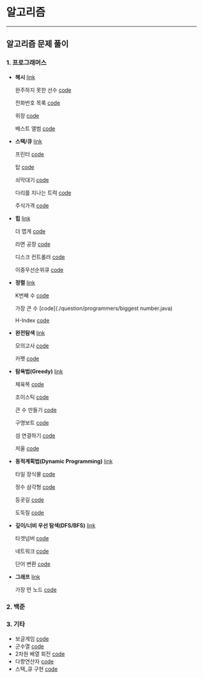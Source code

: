 # 알고리즘



<hr>

## 알고리즘 문제 풀이

### 1. 프로그래머스

- **해시** [link](https://programmers.co.kr/learn/courses/30/parts/12077)

  완주하지 못한 선수 [code](./question/programmers/Hash_01.java)

  전화번호 목록 [code](./question/programmers/PhoneNumber.java)

  위장 [code](./question/programmers/Camouflage.java)

  베스트 앨범 [code](./question/programmers/BestAlbum.java)

- **스택/큐** [link](https://programmers.co.kr/learn/courses/30/parts/12081)

  프린터 [code](./question/programmers/Printer.java)

  탑 [code](./question/programmers/Top.java)

  쇠막대기 [code](./question/programmers/Pipe.java)

  다리를 지나는 트럭 [code](./question/programmers/Qtruck.java)

  주식가격 [code](./question/programmers/StockPrice.java)

- **힙** [link](https://programmers.co.kr/learn/courses/30/parts/12117)

  더 맵게 [code](./question/programmers/MoreSpicy.java)

  라면 공장 [code](./question/programmers/RamenFactory.java)

  디스크 컨트롤러 [code](./question/programmers/DiskController.java)

  이중우선순위큐 [code](./question/programmers/DoubleQriorityQueue.java)

- **정렬** [link](https://programmers.co.kr/learn/courses/30/parts/12198)

  K번째 수 [code](./question/programmers/k번째수.java)

  가장 큰 수 [code](./question/programmers/biggest number.java)

  H-Index [code](./question/programmers/H_index.java)

- **완전탐색** [link](https://programmers.co.kr/learn/courses/30/parts/12230)

  모의고사 [code](./question/programmers/Mocktest.java)

  카펫 [code](./question/programmers/Carpet.java)

- **탐욕법(Greedy)** [link](https://programmers.co.kr/learn/courses/30/parts/12244)

  체육복 [code](./question/programmers/Gymsuit.java)

  조이스틱 [code](./question/programmers/JoyStick.java)

  큰 수 만들기 [code](./question/programmers/LargeNumber.java)

  구명보트 [code](./question/programmers/Lifeboat.java)

  섬 연결하기 [code](./question/programmers/ConnectIslands.java)

  저울 [code](./question/programmers/Scale.java)

- **동적계획법(Dynamic Programming)** [link](https://programmers.co.kr/learn/courses/30/parts/12263)

  타일 장식물 [code](./question/programmers/Tile.java)

  정수 삼각형 [code](./question/programmers/IntegerTri.java)

  등굣길 [code](./question/programmers/DP_back.java)

  도둑질 [code](./question/programmers/Theft.java)

- **깊이/너비 우선 탐색(DFS/BFS)** [link](https://programmers.co.kr/learn/courses/30/parts/12421)

  타겟넘버 [code](./question/programmers/TargetNumber.java)

  네트워크 [code](./question/programmers/Network.java)

  단어 변환 [code](./question/programmers/ChangeWord.java)

- **그래프** [link](https://programmers.co.kr/learn/courses/30/parts/14393)

  가장 먼 노드 [code](./question/programmers/Graph_01.java)

### 2. 백준

### 3. 기타

- 보글게임 [code](./question/BoggleGame.java)
- 군수열 [code](./question/GroupSeq.java)
- 2차원 배열 회전 [code](./question/RotationMatrix.java)
- 다항연산자 [code](./question/polynomial/)
- 스택_큐 구현 [code](./question/stack_queue/)


